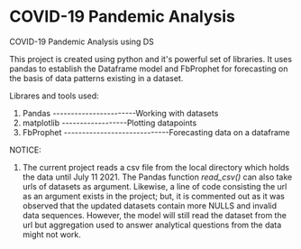 # COVID-19 Pandemic Analysis
COVID-19 Pandemic Analysis using DS

This project is created using python and it's powerful set of libraries. It uses pandas to establish the Dataframe model and FbProphet for forecasting on the basis of data patterns
existing in a dataset.

Librares and tools used:
1. Pandas  -----------------------Working with datasets
2. matplotlib  ------------------Plotting datapoints
3. FbProphet  -----------------------------Forecasting data on a dataframe

NOTICE:
1. The current project reads a csv file from the local directory which holds the data until July 11 2021. The Pandas function *read_csv()* can also take urls of datasets as argument. Likewise, a line of code consisting the url as an argument exists in the project; but, it is commented out as it was observed that the updated datasets contain more NULLS and invalid data sequences. However, the model will still read the dataset from the url but aggregation used to answer analytical questions from the data might not work. 
